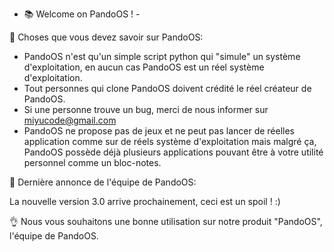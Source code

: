 - 📚 Welcome on PandoOS ! -

📌 Choses que vous devez savoir sur PandoOS:

- PandoOS n'est qu'un simple script python qui "simule" un système d'exploitation, en aucun cas PandoOS est un réel système d'exploitation.
- Tout personnes qui clone PandoOS doivent crédité le réel créateur de PandoOS.
- Si une personne trouve un bug, merci de nous informer sur miyucode@gmail.com
- PandoOS ne propose pas de jeux et ne peut pas lancer de réelles application comme sur de réels système d'exploitation mais malgré ça, PandoOS possède déjà plusieurs applications pouvant être à votre utilité personnel comme un bloc-notes.

📢 Dernière annonce de l'équipe de PandoOS:

La nouvelle version 3.0 arrive prochainement, ceci est un spoil ! :) 

👌 Nous vous souhaitons une bonne utilisation sur notre produit "PandoOS", l'équipe de PandoOS.